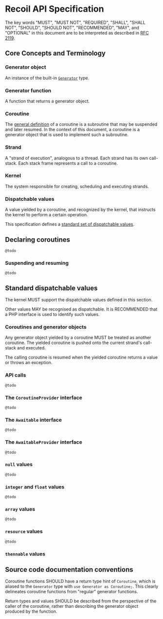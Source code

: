 # Recoil API Specification

The key words "MUST", "MUST NOT", "REQUIRED", "SHALL", "SHALL NOT", "SHOULD",
"SHOULD NOT", "RECOMMENDED", "MAY", and "OPTIONAL" in this document are to be
interpreted as described in [RFC 2119](https://tools.ietf.org/html/rfc2119).

## Core Concepts and Terminology

### Generator object

An instance of the built-in [`Generator`](http://php.net/manual/en/class.generator.php)
type.

### Generator function

A function that returns a generator object.

### Coroutine

The [general definition](https://en.wikipedia.org/wiki/Coroutine) of a coroutine
is a subroutine that may be suspended and later resumed. In the context of this
document, a coroutine is a generator object that is used to implement such a
subroutine.

### Strand

A "strand of execution", analogous to a thread. Each strand has its own
call-stack. Each stack frame represents a call to a coroutine.

### Kernel

The system responsible for creating, scheduling and executing strands.

### Dispatchable values

A value yielded by a coroutine, and recognized by the kernel, that instructs the
kernel to perform a certain operation.

This specification defines a [standard set of dispatchable values](#todo).

## Declaring coroutines

    @todo

### Suspending and resuming

    @todo

## Standard dispatchable values

The kernel MUST support the dispatchable values defined in this section.

Other values MAY be recognised as dispatchable. It is RECOMMENDED that a PHP
interface is used to identify such values.

### Coroutines and generator objects

Any generator object yielded by a coroutine MUST be treated as another coroutine.
The yielded coroutine is pushed onto the current strand's call-stack and
executed.

The calling coroutine is resumed when the yielded coroutine returns a value or
throws an exception.

<!-- This is the standard way to invoke one coroutine from another. -->

### API calls

    @todo

### The `CoroutineProvider` interface

    @todo

### The `Awaitable` interface

    @todo

### The `AwaitableProvider` interface

    @todo

### `null` values

    @todo

### `integer` and `float` values

    @todo

### `array` values

    @todo

### `resource` values

    @todo

### `thennable` values

## Source code documentation conventions

Coroutine functions SHOULD have a return type hint of `Coroutine`, which is
aliased to the `Generator` type with `use Generator as Coroutine;`. This clearly
delineates coroutine functions from "regular" generator functions.

Return types and values SHOULD be described from the perspective of the caller
of the coroutine, rather than describing the generator object produced by the
function.
